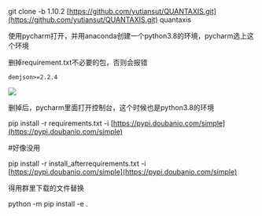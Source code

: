 git clone -b 1.10.2 [https://github.com/yutiansut/QUANTAXIS.git](https://github.com/yutiansut/QUANTAXIS.git) quantaxis

使用pycharm打开，并用anaconda创建一个python3.8的环境，pycharm选上这个环境

删掉requirement.txt不必要的包，否则会报错

```
demjson>=2.2.4
```

![](https://gitee.com/hxc8/images5/raw/master/img/202407172348722.jpg)

删掉后，pycharm里面打开控制台，这个时候也是python3.8的环境

pip install -r requirements.txt -i [https://pypi.doubanio.com/simple](https://pypi.doubanio.com/simple)

#好像没用

pip install -r install_afterrequirements.txt -i [https://pypi.doubanio.com/simple](https://pypi.doubanio.com/simple) 

得用群里下载的文件替换

python -m pip install -e .